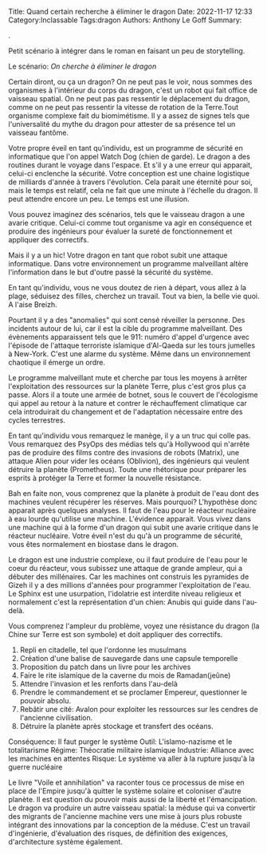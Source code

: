 Title: Quand certain recherche à éliminer le dragon
Date: 2022-11-17 12:33
Category:Inclassable
Tags:dragon
Authors: Anthony Le Goff
Summary:

.

Petit scénario à intégrer dans le roman en faisant un peu de storytelling.

Le scénario: *On cherche à éliminer le dragon* 

Certain diront, ou ça un dragon? On ne peut pas le voir, nous sommes des organismes à l'intérieur du corps du dragon, c'est un robot qui fait office de vaisseau spatial. On ne peut pas pas ressentir le déplacement du dragon, comme on ne peut pas ressentir la vitesse de rotation de la Terre.Tout organisme complexe fait du biomimétisme. Il y a assez de signes tels que l'universalité du mythe du dragon pour attester de sa présence tel un vaisseau fantôme.

Votre propre éveil en tant qu'individu, est un programme de sécurité en informatique que l'on appel Watch Dog (chien de garde). Le dragon a des routines durant le voyage dans l'espace. Et s'il y a une erreur qui apparait, celui-ci enclenche la sécurité. Votre conception est une chaine logistique de milliards d'année à travers l'évolution. Cela parait une éternité pour soi, mais le temps est relatif, cela ne fait que une minute à l'échelle du dragon. Il peut attendre encore un peu. Le temps est une illusion.

Vous pouvez imaginez des scénarios, tels que le vaisseau dragon a une avarie critique. Celui-ci comme tout organisme va agir en conséquence et produire des ingénieurs pour évaluer la sureté de fonctionnement et appliquer des correctifs.

Mais il y a un hic! Votre dragon en tant que robot subit une attaque informatique. Dans votre environnement un programme malveillant altère l'information dans le but d'outre passé la sécurité du système.

En tant qu'individu, vous ne vous doutez de rien à départ, vous allez à la plage, séduisez des filles, cherchez un travail. Tout va bien, la belle vie quoi. A l'aise Breizh.

Pourtant il y a des "anomalies" qui sont censé réveiller la personne. Des incidents autour de lui, car il est la cible du programme malveillant. Des évènements apparaissent tels que le 911: numéro d'appel d'urgence avec l'épisode de l'attaque terroriste islamique d'Al-Qaeda sur les tours jumelles à New-York. C'est une alarme du système. Même dans un environnement chaotique il émerge un ordre.

Le programme malveillant mute et cherche par tous les moyens à arrêter l'exploitation des ressources sur la planète Terre, plus c'est gros plus ça passe. Alors il a toute une armée de botnet, sous le couvert de l'écologisme qui appel au retour à la nature et contrer le réchauffement climatique car cela introduirait du changement et de l'adaptation nécessaire entre des cycles terrestres.

En tant qu'individu vous remarquez le manège, il y a un truc qui colle pas. Vous remarquez des PsyOps des médias tels qu'à Hollywood qui n'arrête pas de produire des films contre des invasions de robots (Matrix), une attaque Alien pour vider les océans (Oblivion), des ingénieurs qui veulent détruire la planète (Prometheus). Toute une rhétorique pour préparer les esprits à protéger la Terre et former la nouvelle résistance.

Bah en faite non, vous comprenez que la planète à produit de l'eau dont des machines veulent récupérer les réserves. Mais pourquoi? L'hypothèse donc apparait après quelques analyses. Il faut de l'eau pour le réacteur nucléaire à eau lourde qu'utilise une machine. L'évidence apparait. Vous vivez dans une machine qui à la forme d'un dragon qui subit une avarie critique dans le réacteur nucléaire. Votre éveil n'est du qu'à un programme de sécurité, vous êtes normalement en biostase dans le dragon.

Le dragon est une industrie complexe, ou il faut produire de l'eau pour le coeur du réacteur, vous subissez une attaque de grande ampleur, qui a débuter des millénaires. Car les machines ont construis les pyramides de Gizeh il y a des millions d'années pour programmer l'exploitation de l'eau. Le Sphinx est une usurpation, l'idolatrie est interdite niveau religieux et normalement c'est la représentation d'un chien: Anubis qui guide dans l'au-delà.

Vous comprenez l'ampleur du problème, voyez une résistance du dragon (la Chine sur Terre est son symbole) et doit appliquer des correctifs.

1. Repli en citadelle, tel que l'ordonne les musulmans
2. Création d'une balise de sauvegarde dans une capsule temporelle
3. Proposition du patch dans un livre pour les archives
4. Faire le rite islamique de la caverne du mois de Ramadan(jeûne)
5. Attendre l'invasion et les renforts dans l'au-delà
6. Prendre le commandement et se proclamer Empereur, questionner le pouvoir absolu.
7. Rebâtir une cité: Avalon pour exploiter les ressources sur les cendres de l'ancienne civilisation.
8. Détruire la planète après stockage et transfert des océans.

Conséquence: Il faut purger le système
Outil: L'islamo-nazisme et le totalitarisme
Régime: Théocratie militaire islamique
Industrie: Alliance avec les machines en attentes
Risque: Le système va aller à la rupture jusqu'à la guerre nucléaire

Le livre "Voile et annihilation" va raconter tous ce processus de mise en place de l'Empire jusqu'à quitter le système solaire et coloniser d'autre planète. Il est question du pouvoir mais aussi de la liberté et l'émancipation. Le dragon va produire un autre vaisseau spatial: la méduse qui va convertir des migrants de l'ancienne machine vers une mise à jours plus robuste intégrant des innovations par la conception de la méduse. C'est un travail d'ingénierie, d'évaluation des risques, de définition des exigences, d'architecture système également.